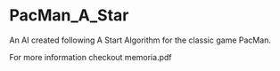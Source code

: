 # PacMan_A_Star
An AI created following A Start Algorithm for the classic game PacMan.

For more information checkout memoria.pdf
